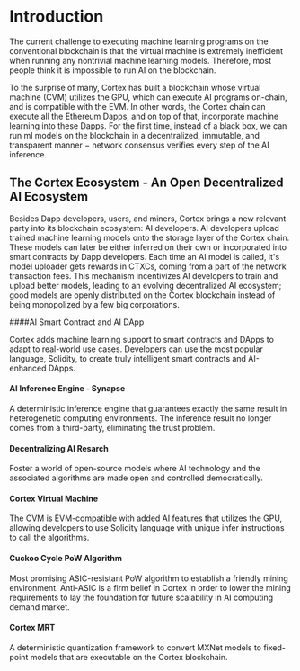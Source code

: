 # Introduction

The current challenge to executing machine learning programs on the conventional blockchain is that the virtual machine is extremely inefficient when running any nontrivial machine learning models. Therefore, most people think it is impossible to run AI on the blockchain. 

To the surprise of many, Cortex has built a blockchain whose virtual machine (CVM) utilizes the GPU, which can execute AI programs on-chain, and is compatible with the EVM. In other words, the Cortex chain can execute all the Ethereum Dapps, and on top of that, incorporate machine learning into these Dapps. For the first time, instead of a black box, we can run ml models on the blockchain in a decentralized, immutable, and transparent manner − network consensus verifies every step of the AI inference.

## The Cortex Ecosystem - An Open Decentralized AI Ecosystem

Besides Dapp developers, users, and miners, Cortex brings a new relevant party into its blockchain ecosystem: AI developers. 
AI developers upload trained machine learning models onto the storage layer of the Cortex chain. These models can later be either inferred on their own or incorporated into smart contracts by Dapp developers. Each time an AI model is called, it's model uploader gets rewards in CTXCs, coming from a part of the network transaction fees. 
This mechanism incentivizes AI developers to train and upload better models, leading to an evolving decentralized AI ecosystem; good models are openly distributed on the Cortex blockchain instead of being monopolized by a few big corporations.

####AI Smart Contract and AI DApp

Cortex adds machine learning support to smart contracts and DApps to adapt to real-world use cases. Developers can use the most popular language, Solidity, to create truly intelligent smart contracts and AI-enhanced DApps.

#### AI Inference Engine - Synapse

A deterministic inference engine that guarantees exactly the same result in heterogenetic computing environments. The inference result no longer comes from a third-party, eliminating the trust problem.

#### Decentralizing AI Resarch

Foster a world of open-source models where AI technology and the associated algorithms are made open and controlled democratically.

#### Cortex Virtual Machine

The CVM is EVM-compatible with added AI features that utilizes the GPU, allowing developers to use Solidity language with unique infer instructions to call the algorithms.

#### Cuckoo Cycle PoW Algorithm

Most promising ASIC-resistant PoW algorithm to establish a friendly mining environment. Anti-ASIC is a firm belief in Cortex in order to lower the mining requirements to lay the foundation for future scalability in AI computing demand market.

#### Cortex MRT

A deterministic quantization framework to convert MXNet models to fixed-point models that are executable on the Cortex blockchain.